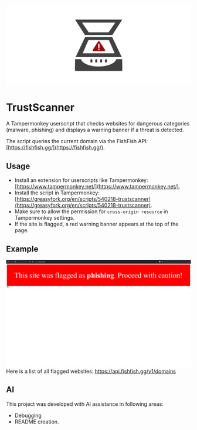 <div align="center">

[![TrustScanner](https://raw.githubusercontent.com/Suchti18/TrustScanner/main/.github/banner.svg)](#TrustScanner)

</div>

# TrustScanner

A Tampermonkey userscript that checks websites for dangerous categories (malware, phishing) and displays a warning banner if a threat is detected.

The script queries the current domain via the FishFish API: [https://fishfish.gg/](https://fishfish.gg/).

## Usage

- Install an extension for userscripts like Tampermonkey: [https://www.tampermonkey.net/](https://www.tampermonkey.net/).
- Install the script in Tampermonkey: [https://greasyfork.org/en/scripts/540218-trustscanner](https://greasyfork.org/en/scripts/540218-trustscanner).
- Make sure to allow the permission for `cross-origin resource` in Tampermonkey settings.
- If the site is flagged, a red warning banner appears at the top of the page.

## Example

[![TrustScanner example](https://raw.githubusercontent.com/Suchti18/TrustScanner/main/.github/TrustScannerExample.png)](#Usage)
Here is a list of all flagged websites: https://api.fishfish.gg/v1/domains

## AI

This project was developed with AI assistance in following areas:
* Debugging 
* README creation.